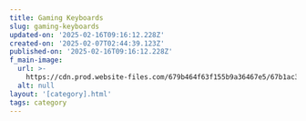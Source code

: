 ```yaml
---
title: Gaming Keyboards
slug: gaming-keyboards
updated-on: '2025-02-16T09:16:12.228Z'
created-on: '2025-02-07T02:44:39.123Z'
published-on: '2025-02-16T09:16:12.228Z'
f_main-image:
  url: >-
    https://cdn.prod.website-files.com/679b464f63f155b9a36467e5/67b1ac36a4b91a892f0cee6b_keyboardhero.webp
  alt: null
layout: '[category].html'
tags: category
---
```



